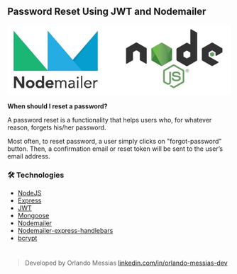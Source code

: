 ## Password Reset Using JWT and Nodemailer

<p align="center"><img src="/images/nodemailer.png"></p>

**When should I reset a password?**

A password reset is a functionality that helps users who, for whatever reason, forgets his/her password.

Most often, to reset password, a user simply clicks on "forgot-password" button. Then, a confirmation email or reset token will be sent to the user’s email address.

### :hammer_and_wrench: Technologies
- [NodeJS](https://nodejs.org/en)
- [Express](https://expressjs.com)
- [JWT](https://jwt.io/)
- [Mongoose](https://mongoosejs.com/)
- [Nodemailer](https://nodemailer.com/about/)
- [Nodemailer-express-handlebars](https://www.npmjs.com/package/nodemailer-express-handlebars)
- [bcrypt](https://www.npmjs.com/package/bcrypt)

#
> Developed by Orlando Messias [linkedin.com/in/orlando-messias-dev](https://www.linkedin.com/in/orlando-messias-dev)
